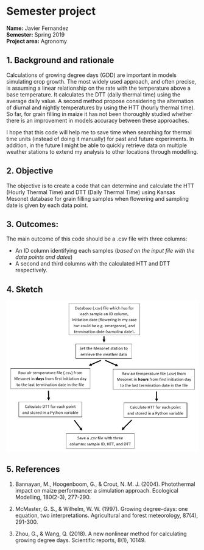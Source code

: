 # Semester project

**Name:** Javier Fernandez <br/>
**Semester:** Spring 2019 <br/>
**Project area:** Agronomy

## 1. Background and rationale

Calculations of growing degree days (GDD) are important in models simulating crop growth. The most widely used approach, and often precise, is assuming a linear relationship on the rate with the temperature above a base temperature. It calculates the DTT (daily thermal time) using the average daily value. A second method propose considering the alternation of diurnal and nightly temperatures by using the HTT (hourly thermal time). So far, for grain filling in maize it has not been thoroughly studied whether there is an improvement in models accuracy between these approaches.

I hope that this code will help me to save time when searching for thermal time units (instead of doing it manually) for past and future experiments. In addition, in the future I might be able to quickly retrieve data on multiple weather stations to extend my analysis to other locations through modelling.

## 2. Objective

The objective is to create a code that can determine and calculate the HTT (Hourly Thermal Time) and DTT (Daily Thermal Time) using Kansas Mesonet database for grain filling samples when flowering and sampling date is given by each data point.

## 3. Outcomes:

The main outcome of this code should be a .csv file with three columns: 
   - An ID column identifying each samples (_based on the input file with the data points and dates_) 
   - A second and third columns with the calculated HTT and DTT respectively.
 
## 4. Sketch
<img src="project_sketch.jpg" alt="sketch_image" width="600"/>

## 5. References

1. Bannayan, M., Hoogenboom, G., & Crout, N. M. J. (2004). Photothermal impact on maize performance: a simulation approach. Ecological Modelling, 180(2-3), 277-290.

2. McMaster, G. S., & Wilhelm, W. W. (1997). Growing degree-days: one equation, two interpretations. Agricultural and forest meteorology, 87(4), 291-300.

3. Zhou, G., & Wang, Q. (2018). A new nonlinear method for calculating growing degree days. Scientific reports, 8(1), 10149.